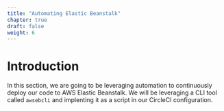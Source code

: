 ```yaml
---
title: "Automating Elastic Beanstalk"
chapter: true
draft: false
weight: 6
---
```


# Introduction

In this section, we are going to be leveraging automation to continuously deploy our code to AWS Elastic Beanstalk. We will be leveraging a CLI tool called `awsebcli` and implenting it as a script in our CircleCI configuration.